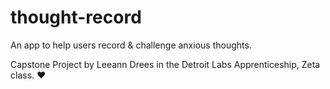 # thought-record

An app to help users record & challenge anxious thoughts. 

Capstone Project by Leeann Drees in the Detroit Labs Apprenticeship, Zeta class. ❤️
